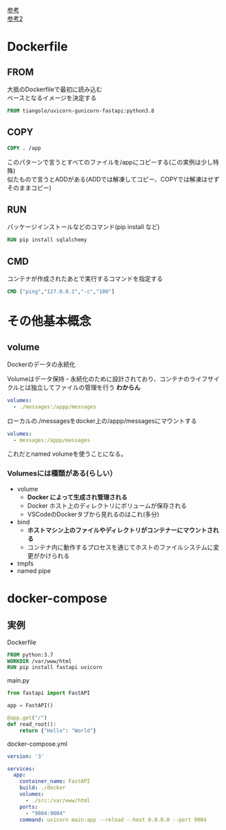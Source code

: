 [参考](https://qiita.com/daisuke30x/items/a3ea62ff8fa582b2b065)<br>
[参考2](https://y-ohgi.com/introduction-docker/2_component/volume/)

# Dockerfile

## FROM

大抵のDockerfileで最初に読み込む<br>
ベースとなるイメージを決定する

```Dockerfile
FROM tiangolo/uvicorn-gunicorn-fastapi:python3.8
```

## COPY

```Dockerfile
COPY . /app
```

このパターンで言うとすべてのファイルを/appにコピーする(この実例は少し特殊)<br>
似たもので言うとADDがある(ADDでは解凍してコピー、COPYでは解凍はせずそのままコピー)

## RUN

パッケージインストールなどのコマンド(pip install など)

```Dockerfile
RUN pip install sqlalchemy
```

## CMD

コンテナが作成されたあとで実行するコマンドを指定する

```Dockerfile
CMD ["ping","127.0.0.1","-c","100"]
```

# その他基本概念

## volume

Dockerのデータの永続化

Volumeはデータ保持・永続化のために設計されており、コンテナのライフサイクルとは独立してファイルの管理を行う
**わからん**

```yaml
volumes:
  - ./messages:/appp/messages
```
ローカルの./messagesをdocker上の/appp/messagesにマウントする

```yaml
volumes:
  - messages:/appp/messages
```
これだとnamed volumeを使うことになる。

### Volumesには種類がある(**らしい**）
- volume
  - **Docker によって生成され管理される**
  - Docker ホスト上のディレクトリにボリュームが保存される
  - VSCodeのDockerタブから見れるのはこれ(多分)
- bind
  - **ホストマシン上のファイルやディレクトリがコンテナーにマウントされる**
  - コンテナ内に動作するプロセスを通じてホストのファイルシステムに変更がかけられる
- tmpfs
- named pipe

# docker-compose

## 実例

Dockerfile
```dockerfile
FROM python:3.7
WORKDIR /var/www/html
RUN pip install fastapi uvicorn
```

main.py
```python
from fastapi import FastAPI

app = FastAPI()

@app.get("/")
def read_root():
    return {"Hello": "World"}
```

docker-compose.yml
```yaml
version: '3'

services:
  app:
    container_name: FastAPI
    build: ./docker
    volumes:
      - ./src:/var/www/html
    ports:
      - "9004:9004"
    command: uvicorn main:app --reload --host 0.0.0.0 --port 9004
```

